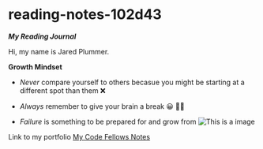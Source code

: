 # reading-notes-102d43
***My Reading Journal***

Hi, my name is Jared Plummer.

**Growth Mindset**

- *Never* compare yourself to others becasue you might be starting at a different spot than them :x:

- *Always* remember to give your brain a break :grinning: :face_with_spiral_eyes:

- *Failure* is something to be prepared for and grow from ![This is a image](https://media.makeameme.org/created/you-got-this-2d58ec8834.jpg)


Link to my portfolio [My Code Fellows Notes](https://github.com/JaredPlummer5)

